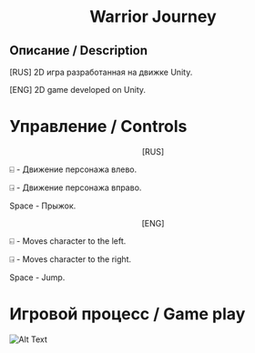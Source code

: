 # <Center>Warrior Journey</Center>
<h2> Описание / Description </h2>
[RUS] 2D игра разработанная на движке Unity.

[ENG] 2D game developed on Unity.

# Управление / Controls
<center>[RUS]</center>

⍇ - Движение персонажа влево.

⍈ - Движение персонажа вправо.

Space -  Прыжок.

<center>[ENG]</center>

⍇ - Moves character to the left.

⍈ - Moves character to the right.

Space -  Jump.

# Игровой процесс / Game play
![Alt Text](https://media2.giphy.com/media/Kp3G97X1ZpzOmr9h5e/giphy.gif?cid=790b7611fd807efd4c9038b9d9848066be01bb86c5188966&rid=giphy.gif&ct=g)
